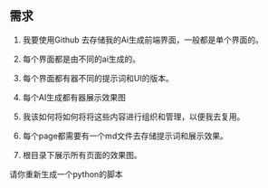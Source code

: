 ## 需求

1. 我要使用Github 去存储我的Ai生成前端界面，一般都是单个界面的。
2. 每个界面都是由不同的ai生成的。
3. 每个界面都有器不同的提示词和UI的版本。
4. 每个AI生成都有器展示效果图

4. 我该如何将如何将将这些内容进行组织和管理，以便我去复用。
5. 每个page都需要有一个md文件去存储提示词和展示效果。
6. 根目录下展示所有页面的效果图。

请你重新生成一个python的脚本
